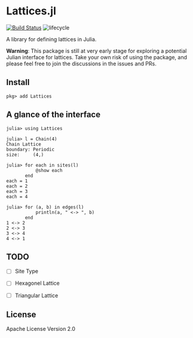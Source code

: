 # Lattices.jl

[![Build Status](https://travis-ci.org/JuliaPhysics/Lattices.jl.svg?branch=master)](https://travis-ci.org/JuliaPhysics/Lattices.jl)
![lifecycle](https://img.shields.io/badge/lifecycle-experimental-orange.svg)

A library for defining lattices in Julia.

**Warning**: This package is still at very early stage for exploring a potential Julian interface for lattices. Take your own risk of using the package, and please feel free to join the discussions in the issues and PRs.

## Install

```
pkg> add Lattices
```

## A glance of the interface

```julia-repl
julia> using Lattices               
                                    
julia> l = Chain(4)                 
Chain Lattice                       
boundary: Periodic                  
size:     (4,)                      
                                    
julia> for each in sites(l)         
           @show each               
       end                          
each = 1                            
each = 2                            
each = 3                            
each = 4                            
                                    
julia> for (a, b) in edges(l)   
           println(a, " <-> ", b)
       end                          
1 <-> 2                              
2 <-> 3                              
3 <-> 4                              
4 <-> 1                              
```

## TODO

- [ ] Site Type

- [ ] Hexagonel Lattice
- [ ] Triangular Lattice

## License

Apache License Version 2.0
